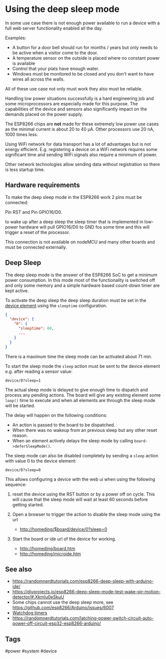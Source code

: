 # Using the deep sleep mode

In some use case there is not enough power available to run a device with a full web server functionality enabled all the day.

Examples:

* A button for a door bell should run for months / years but only needs to be active when a visitor come to the door.
* A temperature sensor on the outside is placed where no constant power is available
* Control that your plats have enough water.
* Windows must be monitored to be closed and you don't want to have wires all across the walls.

All of these use case not only must work they also must be reliable.

Handling low power situations successfully is a hard engineering job and some microprocessors are especially made for this purpose.
The capabilities of the device and sensors also significantly impact on the demands placed on the power supply.

The ESP8266 chips are **not** made for these extremely low power use cases as the minimal current is about 20 to 40 µA. Other processors use 20 nA, 1000 times less.

Using WiFi network for data transport has a lot of advantages but is not energy efficient. E.g. registering a device on a WiFi network requires some significant time and sending WiFi signals also require a minimum of power.

Other network technologies allow sending data without registration so there is less startup time.

<!-- How to implement an outdoor sensor with a solar panel and rechargeable battery is shown in the [Outdoor sensor story](/stories/story-outdoor.md). -->


## Hardware requirements

To make the deep sleep mode in the ESP8266 work 2 pins must be connected:

Pin RST and Pin GPIO16/D0.

to wake up after a deep sleep the sleep timer that is implemented in low-power hardware will pull GPIO16/D0 to GND fos some time and this will trigger a reset of the processor.

This connection is not available on nodeMCU and many other boards and must be connected externally.


## Deep Sleep

The deep sleep mode is the answer of the ESP8266 SoC to get a minimum power consumption. In this mode most of the functionality is switched off and only some memory and a simple hardware based count-down timer are kept active.

To activate the deep sleep the deep sleep duration must be set in the [device element](/elements/device.md) using the `sleeptime` configuration.

```json
{
  "device": {
    "0": {
      "sleeptime": 60,
      ...
    }
  }
}
```

There is a maximum time the sleep mode can be activated about 71 min.


To start the sleep mode the `sleep` action must be sent to the device element e.g. after reading a sensor value:

    device/0?sleep=1

The actual sleep mode is delayed to give enough time to dispatch and process any pending actions. The board will give any existing element some `loop()` time to execute and when all elements are through the sleep mode will be started.

The delay will happen on the following conditions:

* An action is passed to the board to be dispatched.
* When there was no wakeup from an previous sleep but any other reset reason.
* When an element actively delays the sleep mode by calling `board->deferSleepMode()`.

The sleep mode can also be disabled completely by sending a `sleep` action with value 0 to the device element:

    device/0?sleep=0

This allows configuring a device with the web ui when using the following sequence:

1. reset the device using the RST button or by a power off on cycle. This will cause that the sleep mode will wait at least 60 seconds before getting started.  

2. Open a browser to trigger the action to disable the sleep mode using the url
    * <http://homeding/$board/device/0?sleep=0>

3. Start the board or ide url of the device for working.
    * <http://homeding/board.htm>
    * <http://homeding/microide.htm>


## See also

* <https://randomnerdtutorials.com/esp8266-deep-sleep-with-arduino-ide/>
* <https://diyprojects.io/esp8266-deep-sleep-mode-test-wake-pir-motion-detector/#.XkmIu0eSkuU>
* Some chips cannot use the deep sleep more, see <https://github.com/esp8266/Arduino/issues/6007>
* [Watchdog timers](/boards/watchdog.md)
* <https://randomnerdtutorials.com/latching-power-switch-circuit-auto-power-off-circuit-esp32-esp8266-arduino/>


## Tags
#power #system #device
